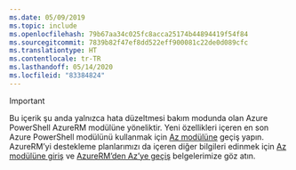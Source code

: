```yaml
---
ms.date: 05/09/2019
ms.topic: include
ms.openlocfilehash: 79b67aa34c025fc8acca25174b44894419f54f84
ms.sourcegitcommit: 7839b82f47ef8dd522eff900081c22de0d089cfc
ms.translationtype: HT
ms.contentlocale: tr-TR
ms.lasthandoff: 05/14/2020
ms.locfileid: "83384824"
---
```

> [!IMPORTANT]
>
> Bu içerik şu anda yalnızca hata düzeltmesi bakım modunda olan Azure PowerShell AzureRM modülüne yöneliktir.
> Yeni özellikleri içeren en son Azure PowerShell modülünü kullanmak için [Az modülüne](/powershell/azure) geçiş yapın. AzureRM’yi destekleme planlarımızı da içeren diğer bilgileri edinmek için [Az modülüne giriş](/powershell/azure/new-azureps-module-az) ve [AzureRM’den Az’ye geçiş](/powershell/azure/migrate-from-azurerm-to-az) belgelerimize göz atın.
